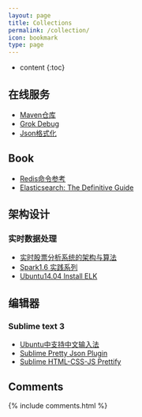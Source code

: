 ```yaml
---
layout: page
title: Collections
permalink: /collection/
icon: bookmark
type: page
---
```


* content
{:toc}

## 在线服务

* [Maven仓库](https://mvnrepository.com/)
* [Grok Debug](https://grokdebug.herokuapp.com/)
* [Json格式化](http://jsonviewer.stack.hu/)

## Book

* [Redis命令参考](http://redisdoc.com/)
* [Elasticsearch: The Definitive Guide](https://www.elastic.co/guide/en/elasticsearch/guide/2.x/index.html)

## 架构设计

### 实时数据处理

* [实时股票分析系统的架构与算法](http://www.infoq.com/cn/news/2015/12/open-source-reference-architectu)
* [Spark1.6 实践系列](http://litaotao.github.io/introduction-to-spark)
* [Ubuntu14.04 Install ELK](https://www.digitalocean.com/community/tutorials/how-to-install-elasticsearch-logstash-and-kibana-elk-stack-on-ubuntu-14-04)

## 编辑器

### Sublime text 3

* [Ubuntu中支持中文输入法](http://html5beta.com/page/ubuntu-14-04-install-fcitx-sougoupinyin-sublime-text-3-chinese-input-fix.html)
* [Sublime Pretty Json Plugin](https://github.com/dzhibas/SublimePrettyJson)
* [Sublime HTML-CSS-JS Prettify](https://packagecontrol.io/packages/HTML-CSS-JS%20Prettify)

## Comments

{% include comments.html %}
